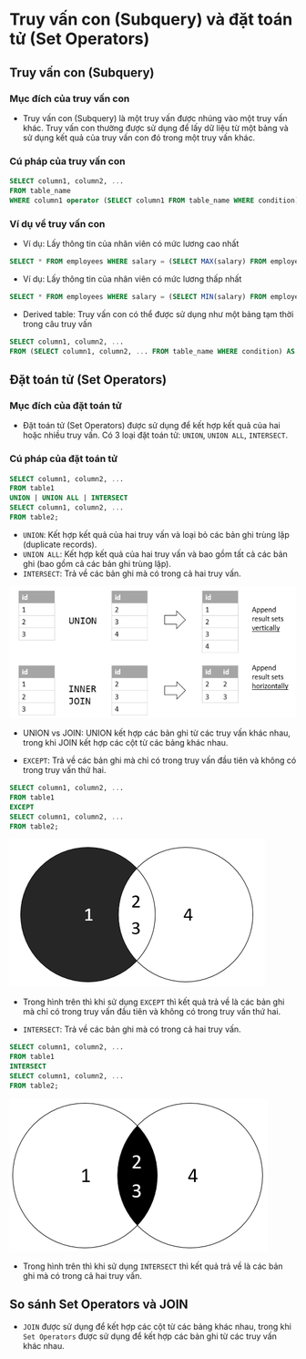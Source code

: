 # Truy vấn con (Subquery) và đặt toán tử (Set Operators)

## Truy vấn con (Subquery)

### Mục đích của truy vấn con

- Truy vấn con (Subquery) là một truy vấn được nhúng vào một truy vấn khác. Truy vấn con thường được sử dụng để lấy dữ liệu từ một bảng và sử dụng kết quả của truy vấn con đó trong một truy vấn khác. 

### Cú pháp của truy vấn con

```sql
SELECT column1, column2, ...
FROM table_name
WHERE column1 operator (SELECT column1 FROM table_name WHERE condition);
```

### Ví dụ về truy vấn con

- Ví dụ: Lấy thông tin của nhân viên có mức lương cao nhất

```sql
SELECT * FROM employees WHERE salary = (SELECT MAX(salary) FROM employees);
```

- Ví dụ: Lấy thông tin của nhân viên có mức lương thấp nhất

```sql
SELECT * FROM employees WHERE salary = (SELECT MIN(salary) FROM employees);
```

- Derived table: Truy vấn con có thể được sử dụng như một bảng tạm thời trong câu truy vấn

```sql
SELECT column1, column2, ...
FROM (SELECT column1, column2, ... FROM table_name WHERE condition) AS derived_table;
```

## Đặt toán tử (Set Operators)

### Mục đích của đặt toán tử

- Đặt toán tử (Set Operators) được sử dụng để kết hợp kết quả của hai hoặc nhiều truy vấn. Có 3 loại đặt toán tử: `UNION`, `UNION ALL`, `INTERSECT`.

### Cú pháp của đặt toán tử

```sql
SELECT column1, column2, ...
FROM table1
UNION | UNION ALL | INTERSECT
SELECT column1, column2, ...
FROM table2;
```

- `UNION`: Kết hợp kết quả của hai truy vấn và loại bỏ các bản ghi trùng lặp (duplicate records).
- `UNION ALL`: Kết hợp kết quả của hai truy vấn và bao gồm tất cả các bản ghi (bao gồm cả các bản ghi trùng lặp).
- `INTERSECT`: Trả về các bản ghi mà có trong cả hai truy vấn.

![Set Operators](../image/image1.png)
- UNION vs JOIN: UNION kết hợp các bản ghi từ các truy vấn khác nhau, trong khi JOIN kết hợp các cột từ các bảng khác nhau.

- `EXCEPT`: Trả về các bản ghi mà chỉ có trong truy vấn đầu tiên và không có trong truy vấn thứ hai.

```sql
SELECT column1, column2, ...
FROM table1
EXCEPT 
SELECT column1, column2, ...
FROM table2;
```

![Set Operators](../image/image2.png)

- Trong hình trên thì khi sử dụng `EXCEPT` thì kết quả trả về là các bản ghi mà chỉ có trong truy vấn đầu tiên và không có trong truy vấn thứ hai.

- `INTERSECT`: Trả về các bản ghi mà có trong cả hai truy vấn. 

```sql
SELECT column1, column2, ...
FROM table1
INTERSECT
SELECT column1, column2, ...
FROM table2;
```

![Set Operators](../image/image3.png)

- Trong hình trên thì khi sử dụng `INTERSECT` thì kết quả trả về là các bản ghi mà có trong cả hai truy vấn.

## So sánh Set Operators và JOIN
- `JOIN` được sử dụng để kết hợp các cột từ các bảng khác nhau, trong khi `Set Operators` được sử dụng để kết hợp các bản ghi từ các truy vấn khác nhau.

